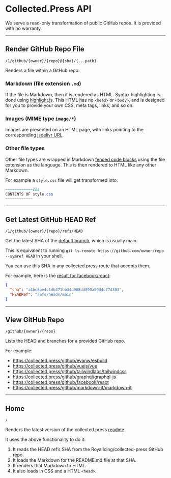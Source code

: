 # Collected.Press API

We serve a read-only transformation of public GitHub repos. It is provided with no warranty.

----

## Render GitHub Repo File

`/1/github/{owner}/{repo}@{sha}/{...path}`

Renders a file within a GitHub repo.

### Markdown (file extension `.md`)

If the file is Markdown, then it is rendered as HTML. Syntax highlighting is done using [highlight.js](https://highlightjs.org/). This HTML has no `<head>` or `<body>`, and is designed for you to provide your own CSS, meta tags, links, and so on.

### Images (MIME type `image/*`)

Images are presented on an HTML page, with links pointing to the corresponding [jsdelivr URL][jsdelivr-github].

### Other file types

Other file types are wrapped in Markdown [fenced code blocks](https://www.markdownguide.org/extended-syntax/#fenced-code-blocks) using the file extension as the language. This is then rendered to HTML like any other Markdown.

For example a `style.css` file will get transformed into:
```markdown
~~~~~~~~~~~~css
CONTENTS OF style.css
~~~~~~~~~~~~
```

----

## Get Latest GitHub HEAD Ref

`/1/github/{owner}/{repo}/refs/HEAD`

Get the latest SHA of the [default branch](https://docs.github.com/en/repositories/configuring-branches-and-merges-in-your-repository/managing-branches-in-your-repository/changing-the-default-branch), which is usually main.

This is equivalent to running `git ls-remote https://github.com/owner/repo --symref HEAD` in your shell.

You can use this SHA in any collected.press route that accepts them.

For example, here is the [result for facebook/react](https://collected.press/1/github/facebook/react/refs/HEAD):

```json
{
  "sha": "a4bc8ae4c1db471bb34d908dd890a09d4c774303",
  "HEADRef": "refs/heads/main"
}
```

----

## View GitHub Repo

`/github/{owner}/{repo}`

Lists the HEAD and branches for a provided GitHub repo.

For example:

- https://collected.press/github/evanw/esbuild
- https://collected.press/github/vuejs/vue
- https://collected.press/github/tailwindlabs/tailwindcss
- https://collected.press/github/graphql/graphql-js
- https://collected.press/github/facebook/react
- https://collected.press/github/markdown-it/markdown-it

----

## Home

`/`

Renders the latest version of the collected.press [readme](https://github.com/RoyalIcing/collected-press/blob/main/README.md).

It uses the above functionality to do it:

1. It reads the HEAD ref’s SHA from the RoyalIcing/collected-press GitHub repo.
1. It loads the Markdown for the README.md file at that SHA.
1. It renders that Markdown to HTML.
1. It also loads in CSS and a HTML `<head>`.


[jsdelivr-github]: https://www.jsdelivr.com/?docs=gh